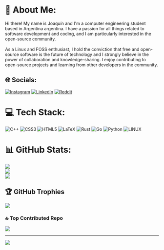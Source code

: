 # 💫 About Me:
Hi there! My name is Joaquín and I'm a computer engineering student based in Argentina argentina. I have a passion for all things related to software development and coding, and I am particularly interested in the open-source community.<br><br>As a Linux and FOSS enthusiast, I hold the conviction that free and open-source software is the future of technology and I strongly believe in the power of collaboration and knowledge-sharing. I enjoy contributing to open-source projects and learning from other developers in the community.


## 🌐 Socials:
[![Instagram](https://img.shields.io/badge/Instagram-%23E4405F.svg?logo=Instagram&logoColor=white)](https://instagram.com/joaquincorradi) [![LinkedIn](https://img.shields.io/badge/LinkedIn-%230077B5.svg?logo=linkedin&logoColor=white)](https://linkedin.com/in/joaquincorradi) [![Reddit](https://img.shields.io/badge/Reddit-%23FF4500.svg?logo=Reddit&logoColor=white)](https://reddit.com/user/joaquincorradi) 

# 💻 Tech Stack:
![C++](https://img.shields.io/badge/c++-%2300599C.svg?style=for-the-badge&logo=c%2B%2B&logoColor=white) ![CSS3](https://img.shields.io/badge/css3-%231572B6.svg?style=for-the-badge&logo=css3&logoColor=white) ![HTML5](https://img.shields.io/badge/html5-%23E34F26.svg?style=for-the-badge&logo=html5&logoColor=white) ![LaTeX](https://img.shields.io/badge/latex-%23008080.svg?style=for-the-badge&logo=latex&logoColor=white) ![Rust](https://img.shields.io/badge/rust-%23000000.svg?style=for-the-badge&logo=rust&logoColor=white) ![Go](https://img.shields.io/badge/go-%2300ADD8.svg?style=for-the-badge&logo=go&logoColor=white) ![Python](https://img.shields.io/badge/python-3670A0?style=for-the-badge&logo=python&logoColor=ffdd54) ![LINUX](https://img.shields.io/badge/Linux-FCC624?style=for-the-badge&logo=linux&logoColor=black)
# 📊 GitHub Stats:
![](https://github-readme-stats.vercel.app/api?username=joaquincorradi&theme=darcula&hide_border=true&include_all_commits=false&count_private=false)<br/>
![](https://github-readme-streak-stats.herokuapp.com/?user=joaquincorradi&theme=darcula&hide_border=true)<br/>
![](https://github-readme-stats.vercel.app/api/top-langs/?username=joaquincorradi&theme=darcula&hide_border=true&include_all_commits=false&count_private=false&layout=compact)

## 🏆 GitHub Trophies
![](https://github-profile-trophy.vercel.app/?username=joaquincorradi&theme=dracula&no-frame=true&no-bg=true&margin-w=4)

### 🔝 Top Contributed Repo
![](https://github-contributor-stats.vercel.app/api?username=joaquincorradi&limit=5&theme=dracula&combine_all_yearly_contributions=true)

---
[![](https://visitcount.itsvg.in/api?id=joaquincorradi&icon=3&color=12)](https://visitcount.itsvg.in)

<!-- Proudly created with GPRM ( https://gprm.itsvg.in ) -->
